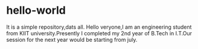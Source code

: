 # hello-world
It is a simple repository,dats all.
Hello veryone,I am an engineering student from KIIT university.Presently I completed my 2nd year of B.Tech in I.T.Our session for the next year would be starting from july.
